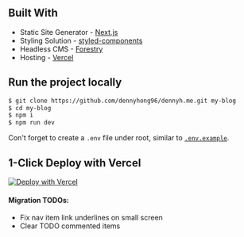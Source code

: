 ## Built With

- Static Site Generator - [Next.js](https://nextjs.org/)
- Styling Solution - [styled-components](https://styled-components.com/)
- Headless CMS - [Forestry](https://forestry.io/)
- Hosting - [Vercel](https://vercel.com)

## Run the project locally

```bash
$ git clone https://github.com/dennyhong96/dennyh.me.git my-blog
$ cd my-blog
$ npm i
$ npm run dev
```

Con't forget to create a `.env` file under root, similar to [`.env.example`](.env.example).

## 1-Click Deploy with Vercel

[![Deploy with Vercel](https://vercel.com/button)](https://vercel.com/new/git/external?repository-url=https://github.com/dennyhong96/denny-hong)

#### Migration TODOs:

- Fix nav item link underlines on small screen
- Clear TODO commented items

